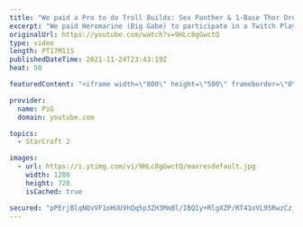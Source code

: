 ```yaml
---
title: "We paid a Pro to do Troll Builds: Sex Panther & 1-Base Thor Drop | Twitch Plays Gabe  - StarCraft 2"
excerpt: "We paid Heromarine (Big Gabe) to participate in a Twitch Plays Gabe segment for PiGFest - and he delivered the Sex Panther build even though he didn't even know what it really was LOL. Also pulled off a fun 1-base Thor drop that was sick!  Heromarine's stream: https://www.twitch.tv/heromarine -- 🐷 Main"
originalUrl: https://youtube.com/watch?v=9HLc8gGwctQ
type: video
length: PT17M11S
publishedDateTime: 2021-11-24T23:43:19Z
heat: 50

featuredContent: "<iframe width=\"800\" height=\"500\" frameborder=\"0\" src=\"https://www.youtube.com/embed/9HLc8gGwctQ\" allow=\"accelerometer; autoplay; encrypted-media; gyroscope; picture-in-picture\" allowfullscreen></iframe>"

provider:
  name: PiG
  domain: youtube.com

topics:
  - StarCraft 2

images:
  - url: https://i.ytimg.com/vi/9HLc8gGwctQ/maxresdefault.jpg
    width: 1280
    height: 720
    isCached: true

secured: "pPErjBlqNQvVF1oHUU9hQq5p3ZH3MmBl/IBQIy+RlgXZP/RT41oVL95RwzCzjk63EyDIu7lXxXozU2Vu6WObHnQkFEhwfLEqjhj1Eo+wsJ0c8kwhqa1hGdgfPMHSIAL/RNfr6EK5+rugmS454AbvfiBfVaX+FoPKaOSm2ApWekzEzWcLZUvzLz7KnvbG5g6LIRtYtBALkxRF7LqbgzVGOJSQWwDd2a5gYtA4N243SBYYSfcQ2H+SqKeIAPeOZp9RflxVS5NOsgk406g9OYfb0MN/qsmJe559/XYpq/4lyDjsxlad6QMAlFfTB9Qlvt6+tPikhJcRUxzN97g3aq54ZZu4wGHlcjxS+xKvPBB2Rcbqm162TiKR5V+3BkT+7lBHSK8yFb06RzN2P0P6SZdZuc4dwVTQeyY94W8DtjbliRU=;y9F5TZa6JBpNFyhku/p38g=="
---
```


